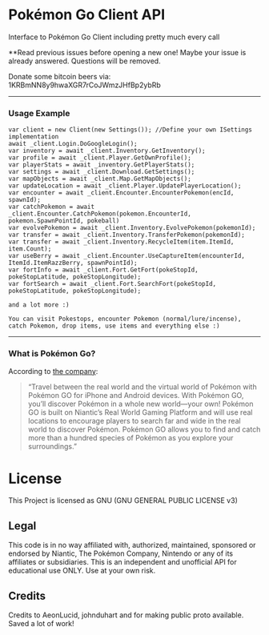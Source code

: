 # Pokémon Go Client API

Interface to Pokémon Go Client including pretty much every call

**Read previous issues before opening a new one! Maybe your issue is already answered. Questions will be removed.

Donate some bitcoin beers via: 1KRBmNN8y9hwaXGR7rCoJWmzJHfBp2ybRb

----------
### Usage Example

```
var client = new Client(new Settings()); //Define your own ISettings implementation
await _client.Login.DoGoogleLogin();
var inventory = await _client.Inventory.GetInventory();
var profile = await _client.Player.GetOwnProfile();
var playerStats = await _inventory.GetPlayerStats();
var settings = await _client.Download.GetSettings();
var mapObjects = await _client.Map.GetMapObjects();
var updateLocation = await _client.Player.UpdatePlayerLocation();
var encounter = await _client.Encounter.EncounterPokemon(encId, spawnId);
var catchPokemon = await _client.Encounter.CatchPokemon(pokemon.EncounterId, pokemon.SpawnPointId, pokeball)
var evolvePokemon = await _client.Inventory.EvolvePokemon(pokemonId);
var transfer = await _client.Inventory.TransferPokemon(pokemonId);
var transfer = await _client.Inventory.RecycleItem(item.ItemId, item.Count);
var useBerry = await _client.Encounter.UseCaptureItem(encounterId, ItemId.ItemRazzBerry, spawnPointId);
var fortInfo = await _client.Fort.GetFort(pokeStopId, pokeStopLatitude, pokeStopLongitude);
var fortSearch = await _client.Fort.SearchFort(pokeStopId, pokeStopLatitude, pokeStopLongitude);

and a lot more :)

You can visit Pokestops, encounter Pokemon (normal/lure/incense), catch Pokemon, drop items, use items and everything else :)
```

----------

### What is Pokémon Go?
According to [the company](http://www.pokemon.com/us/pokemon-video-games/pokemon-go/):

> “Travel between the real world and the virtual world of Pokémon with Pokémon GO for iPhone and Android devices. With Pokémon GO, you’ll discover Pokémon in a whole new world—your own! Pokémon GO is built on Niantic’s Real World Gaming Platform and will use real locations to encourage players to search far and wide in the real world to discover Pokémon. Pokémon GO allows you to find and catch more than a hundred species of Pokémon as you explore your surroundings.”

# License

This Project is licensed as GNU (GNU GENERAL PUBLIC LICENSE v3) 

## Legal

This code is in no way affiliated with, authorized, maintained, sponsored or endorsed by Niantic, The Pokémon Company, Nintendo or any of its affiliates or subsidiaries. This is an independent and unofficial API for educational use ONLY. Use at your own risk.

## Credits

Credits to AeonLucid, johnduhart and for making public proto available. Saved a lot of work!
